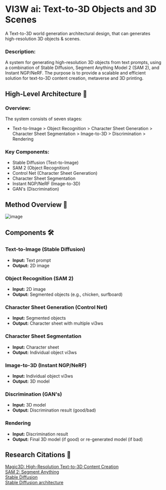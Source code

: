 # VI3W ai: Text-to-3D Objects and 3D Scenes
A Text-to-3D world generation architectural design, that can generates high-resolution 3D objects &amp; scenes.

### Description: 
A system for generating high-resolution 3D objects from text prompts, using a combination of Stable Diffusion, Segment Anything Model 2 (SAM 2), and Instant NGP/NeRF. The purpose is to provide a scalable and efficient solution for text-to-3D content creation, metaverse and 3D printing.

## High-Level Architecture 🚀

### Overview:
The system consists of seven stages:
* Text-to-Image > Object Recognition > Character Sheet Generation > Character Sheet Segmentation > Image-to-3D > Discrimination > Rendering

### Key Components:
* Stable Diffusion (Text-to-Image)
* SAM 2 (Object Recognition)
* Control Net (Character Sheet Generation)
* Character Sheet Segmentation
* Instant NGP/NeRF (Image-to-3D)
* GAN's (Discrimination)

## Method Overview 🧊
![image](https://github.com/user-attachments/assets/70edaf6f-fdd9-4609-bc93-2c8440d5be06)

## Components 🛠️

### Text-to-Image (Stable Diffusion)
* **Input:** Text prompt
* **Output:** 2D image

### Object Recognition (SAM 2)
* **Input:** 2D image
* **Output:** Segmented objects (e.g., chicken, surfboard)

### Character Sheet Generation (Control Net)
* **Input:** Segmented objects
* **Output:** Character sheet with multiple vi3ws

### Character Sheet Segmentation
* **Input:** Character sheet
* **Output:** Individual object vi3ws

### Image-to-3D (Instant NGP/NeRF)
* **Input:** Individual object vi3ws
* **Output:** 3D model

### Discrimination (GAN's)
* **Input:** 3D model
* **Output:** Discrimination result (good/bad)

### Rendering
* **Input:** Discrimination result
* **Output:** Final 3D model (if good) or re-generated model (if bad)

## Research Citations 📝 
[Magic3D: High-Resolution Text-to-3D Content Creation](https://research.nvidia.com/labs/dir/magic3d/)<br>
[SAM 2: Segment Anything](https://github.com/facebookresearch/segment-anything-2)<br>
[Stable Diffusion](https://github.com/Stability-AI/stablediffusion)<br>
[Stable Diffusion architecture](https://jalammar.github.io/illustrated-stable-diffusion/)

